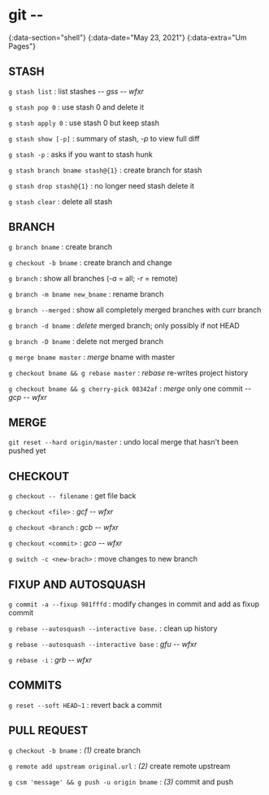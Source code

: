 # git --
{:data-section="shell"}
{:data-date="May 23, 2021"}
{:data-extra="Um Pages"}

## STASH

`g stash list`
: list stashes -- *gss* -- *wfxr*

`g stash pop 0`
: use stash 0 and delete it

`g stash apply 0`
: use stash 0 but keep stash

`g stash show [-p]`
: summary of stash, *-p* to view full diff

`g stash -p`
: asks if you want to stash hunk

`g stash branch bname stash@{1}`
: create branch for stash

`g stash drop stash@{1}`
: no longer need stash delete it

`g stash clear`
: delete all stash

## BRANCH

`g branch bname`
: create branch

`g checkout -b bname`
: create branch and change

`g branch`
: show all branches (*-a* = all; *-r* = remote)

`g branch -m bname new_bname`
: rename branch

`g branch --merged`
: show all completely merged branches with curr branch

`g branch -d bname`
: *delete* merged branch; only possibly if not HEAD

`g branch -D bname`
: delete not merged branch

`g merge bname master`
: *merge* bname with master

`g checkout bname && g rebase master`
: *rebase* re-writes project history

`g checkout bname && g cherry-pick 08342af`
: *merge* only one commit -- *gcp* -- *wfxr*

## MERGE

`git reset --hard origin/master`
: undo local merge that hasn't been pushed yet

## CHECKOUT

`g checkout -- filename`
: get file back

`g checkout <file>`
: *gcf* -- *wfxr*

`g checkout <branch`
: *gcb* -- *wfxr*

`g checkout <commit>`
: *gco* -- *wfxr*

`g switch -c <new-brach>`
: move changes to new branch

## FIXUP AND AUTOSQUASH

`g commit -a --fixup 981fffd`
: modify changes in commit and add as fixup commit

`g rebase --autosquash --interactive base.`
: clean up history

`g rebase --autosquash --interactive base`
: *gfu* -- *wfxr*

`g rebase -i`
: *grb* -- *wfxr*

## COMMITS

`g reset --soft HEAD~1`
: revert back a commit

## PULL REQUEST

`g checkout -b bname`
: *(1)* create branch

`g remote add upstream original.url`
: *(2)* create remote upstream

`g csm 'message' && g push -u origin bname`
: *(3)* commit and push
